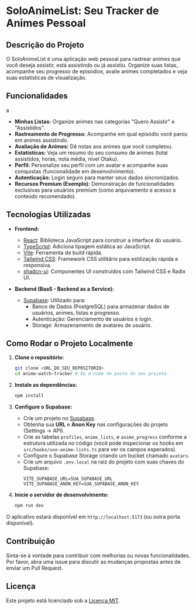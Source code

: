 # SoloAnimeList: Seu Tracker de Animes Pessoal

## Descrição do Projeto

O SoloAnimeList é uma aplicação web pessoal para rastrear animes que você deseja assistir, está assistindo ou já assistiu. Organize suas listas, acompanhe seu progresso de episódios, avalie animes completados e veja suas estatísticas de visualização.

## Funcionalidades
a
*   **Minhas Listas:** Organize animes nas categorias "Quero Assistir" e "Assistidos".
*   **Rastreamento de Progresso:** Acompanhe em qual episódio você parou em animes assistindo.
*   **Avaliação de Animes:** Dê notas aos animes que você completou.
*   **Estatísticas:** Veja um resumo do seu consumo de animes (total assistidos, horas, nota média, nível Otaku).
*   **Perfil:** Personalize seu perfil com um avatar e acompanhe suas conquistas (funcionalidade em desenvolvimento).
*   **Autenticação:** Login seguro para manter seus dados sincronizados.
*   **Recursos Premium (Exemplo):** Demonstração de funcionalidades exclusivas para usuários premium (como arquivamento e acesso a conteúdo recomendado).

## Tecnologias Utilizadas

*   **Frontend:**
    *   [React](https://reactjs.org/): Biblioteca JavaScript para construir a interface do usuário.
    *   [TypeScript](https://www.typescriptlang.org/): Adiciona tipagem estática ao JavaScript.
    *   [Vite](https://vitejs.dev/): Ferramenta de build rápida.
    *   [Tailwind CSS](https://tailwindcss.com/): Framework CSS utilitário para estilização rápida e responsiva.
    *   [shadcn-ui](https://ui.shadcn.com/): Componentes UI construídos com Tailwind CSS e Radix UI.

*   **Backend (BaaS - Backend as a Service):**
    *   [Supabase](https://supabase.io/): Utilizado para:
        *   Banco de Dados (PostgreSQL) para armazenar dados de usuários, animes, listas e progresso.
        *   Autenticação: Gerenciamento de usuários e login.
        *   Storage: Armazenamento de avatares de usuário.

## Como Rodar o Projeto Localmente

1.  **Clone o repositório:**
    ```bash
    git clone <URL_DO_SEU_REPOSITORIO>
    cd anime-watch-tracker # Ou o nome da pasta do seu projeto
    ```

2.  **Instale as dependências:**
    ```bash
    npm install
    ```

3.  **Configure o Supabase:**
    *   Crie um projeto no [Supabase](https://app.supabase.io/).
    *   Obtenha sua **URL** e **Anon Key** nas configurações do projeto (Settings -> API).
    *   Crie as tabelas `profiles`, `anime_lists`, e `anime_progress` conforme a estrutura utilizada no código (você pode inspecionar os hooks em `src/hooks/use-anime-lists.ts` para ver os campos esperados).
    *   Configure o Supabase Storage criando um bucket chamado `avatars`.
    *   Crie um arquivo `.env.local` na raiz do projeto com suas chaves do Supabase:
        ```env
        VITE_SUPABASE_URL=SUA_SUPABASE_URL
        VITE_SUPABASE_ANON_KEY=SUA_SUPABASE_ANON_KEY
        ```

4.  **Inicie o servidor de desenvolvimento:**
    ```bash
    npm run dev
    ```

O aplicativo estará disponível em `http://localhost:5173` (ou outra porta disponível).

## Contribuição

Sinta-se à vontade para contribuir com melhorias ou novas funcionalidades. Por favor, abra uma issue para discutir as mudanças propostas antes de enviar um Pull Request.

## Licença

Este projeto está licenciado sob a [Licença MIT](https://opensource.org/licenses/MIT).
